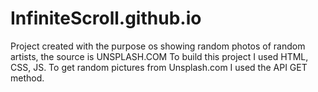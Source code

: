 # InfiniteScroll.github.io
Project created with the purpose os showing random photos of random artists, the source is UNSPLASH.COM
To build this project I used HTML, CSS, JS. To get random pictures from Unsplash.com I used the API GET method. 
